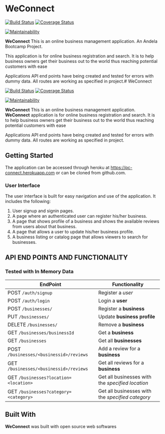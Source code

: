 # WeConnect

[![Build Status](https://travis-ci.org/PascalUlor/WeConnect.svg?branch=tests)](https://travis-ci.org/PascalUlor/WeConnect)  [![Coverage Status](https://coveralls.io/repos/github/PascalUlor/WeConnect/badge.svg?branch=heroku-155883985)](https://coveralls.io/github/PascalUlor/WeConnect?branch=heroku-155883985) 

[![Maintainability](https://api.codeclimate.com/v1/badges/23742785ee620103b731/maintainability)](https://codeclimate.com/github/PascalUlor/WeConnect/maintainability)

**WeConnect**
This is an online business management application. An Andela Bootcamp Project.

This application is for online business registration and search. It is to help business owners get their business out to the world thus reaching potential customers with ease

Applications API end points have being created and tested for errors with dummy data.
All routes are working as specified in project.# WeConnect

[![Build Status](https://travis-ci.org/PascalUlor/WeConnect.svg?branch=tests)](https://travis-ci.org/PascalUlor/WeConnect)  [![Coverage Status](https://coveralls.io/repos/github/PascalUlor/WeConnect/badge.svg?branch=heroku-155883985)](https://coveralls.io/github/PascalUlor/WeConnect?branch=heroku-155883985) 

[![Maintainability](https://api.codeclimate.com/v1/badges/23742785ee620103b731/maintainability)](https://codeclimate.com/github/PascalUlor/WeConnect/maintainability)

**WeConnect**
This is an online business management application. **WeConnect** application is for online business registration and search. It is to help business owners get their business out to the world thus reaching potential customers with ease

Applications API end points have being created and tested for errors with dummy data.
All routes are working as specified in project.

## Getting Started
The application can be accessed through heroku at https://pc-connect.herokuapp.com or can be cloned from github.com.

### User Interface
The user interface is built for easy navigation and use of the application. It includes the following:

1.	User signup and signin pages.
2.	A page where an authenticated user can register his/her business.
3.	A page that shows profile of a business and shows the available reviews from users about  that business.
4.	A page that allows a user to update his/her business profile.
5.	A business listing or catalog page that allows viewers to search for businesses. 



## API END POINTS AND FUNCTIONALITY
### Tested with In Memory Data

| EndPoint | Functionality |
| --- | --- |
| POST `/auth/signup` | Register a *user* |
|POST `/auth/login` |	Login a **user**|
|POST `/businesses/` |	Register a **business** |
|PUT `/businesses/`<businessId> |	Update **business profile** |
|DELETE `/businesses/`<businessId> |	Remove a **business** |
|GET  `/businesses/businessId` |	Get a **business** |
|GET `/businesses`	| Get all **businesses** |
|POST  `/businesses/<businessid>/reviews` |	Add a review for a **business**|
|GET   `/businesses/<businessid>/reviews` |	Get all reviews for a **business**|
|GET  `/businesses?location=<location>`|Get all businesses with the *specified location*|
|GET `/businesses?category=<category>` |Get all businesses with the *specified category*|


## Built With
**WeConnect** was built with open source web softwares

